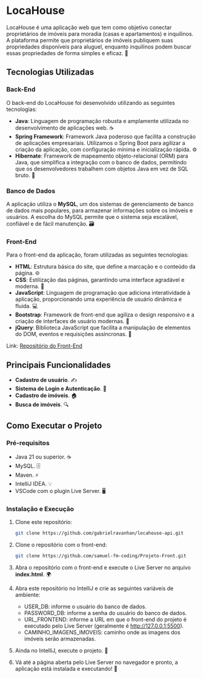 # LocaHouse

LocaHouse é uma aplicação web que tem como objetivo conectar proprietários de imóveis para moradia (casas e
apartamentos) e inquilinos. A plataforma permite que proprietários de imóveis publiquem suas propriedades disponíveis
para aluguel, enquanto inquilinos podem buscar essas propriedades de forma simples e eficaz. 🏡

## Tecnologias Utilizadas

### Back-End

O back-end do LocaHouse foi desenvolvido utilizando as seguintes tecnologias:

- **Java**: Linguagem de programação robusta e amplamente utilizada no desenvolvimento de aplicações web. ☕
- **Spring Framework**: Framework Java poderoso que facilita a construção de aplicações empresariais. Utilizamos o
  Spring Boot para agilizar a criação da aplicação, com configuração mínima e inicialização rápida. ⚙️
- **Hibernate**: Framework de mapeamento objeto-relacional (ORM) para Java, que simplifica a integração com o banco de
  dados, permitindo que os desenvolvedores trabalhem com objetos Java em vez de SQL bruto. 🔄

### Banco de Dados

A aplicação utiliza o **MySQL**, um dos sistemas de gerenciamento de banco de dados mais populares, para armazenar
informações sobre os imóveis e usuários. A escolha do MySQL permite que o sistema seja escalável, confiável e de fácil
manutenção. 🗃️

### Front-End

Para o front-end da aplicação, foram utilizadas as seguintes tecnologias:

- **HTML**: Estrutura básica do site, que define a marcação e o conteúdo da página. 🌐
- **CSS**: Estilização das páginas, garantindo uma interface agradável e moderna. 🎨
- **JavaScript**: Linguagem de programação que adiciona interatividade à aplicação, proporcionando uma experiência de
  usuário dinâmica e fluida. 💻
- **Bootstrap**: Framework de front-end que agiliza o design responsivo e a criação de interfaces de usuário modernas.
  📱
- **jQuery**: Biblioteca JavaScript que facilita a manipulação de elementos do DOM, eventos e requisições assíncronas.
  🧩

Link: [Repositório do Front-End](https://github.com/samuel-fm-coding/Projeto-Front)

## Principais Funcionalidades

- **Cadastro de usuário**. ✍️
- **Sistema de Login e Autenticação**. 🔐
- **Cadastro de imóveis**. 🏠
- **Busca de imóveis**. 🔍

## Como Executar o Projeto

### Pré-requisitos

- Java 21 ou superior. ☕
- MySQL. 🗄️
- Maven. ⚡
- IntelliJ IDEA. 💡
- VSCode com o plugin Live Server. 🖥️

### Instalação e Execução

1. Clone este repositório:
   ```bash
   git clone https://github.com/gabrielravanhan/locahouse-api.git

2. Clone o repositório com o front-end:
   ```bash
   git clone https://github.com/samuel-fm-coding/Projeto-Front.git

3. Abra o repositório com o front-end e execute o Live Server no arquivo **index.html**. 🌍

4. Abra este repositório no IntelliJ e crie as seguintes variáveis de ambiente:
    - USER_DB: informe o usuário do banco de dados.
    - PASSWORD_DB: informe a senha do usuário do banco de dados.
    - URL_FRONTEND: informe a URL em que o front-end do projeto é executado pelo Live Server (geralmente
      é http://127.0.0.1:5500).
    - CAMINHO_IMAGENS_IMOVEIS: caminho onde as imagens dos imóveis serão armazenadas.

5. Ainda no IntelliJ, execute o projeto. 🚀

6. Vá até a página aberta pelo Live Server no navegador e pronto, a aplicação está instalada e executando! 🎉

